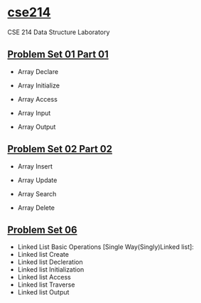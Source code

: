 # [cse214](https://github.com/1915002517/cse214)
CSE 214 Data Structure Laboratory

## [Problem Set 01 Part 01](https://github.com/1915002517/cse214/tree/main/Problem%20Set%2001)

* Array Declare

* Array Initialize

* Array Access

* Array Input 

* Array Output


## [Problem Set 02 Part 02](https://github.com/1915002517/cse214/tree/main/Problem%20Set%2002)

* Array Insert

* Array Update

* Array Search

* Array Delete 

## [Problem Set 06](https://github.com/1915002517/cse214/tree/main/Problem%20Set%2006)
* Linked List Basic Operations [Single Way(Singly)Linked list]:
* Linked list Create
* Linked list Decleration
* Linked list Initialization
* Linked list Access
* Linked list Traverse
* Linked list Output


